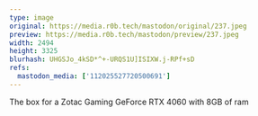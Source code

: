 ```yaml
---
type: image
original: https://media.r0b.tech/mastodon/original/237.jpeg
preview: https://media.r0b.tech/mastodon/preview/237.jpeg
width: 2494
height: 3325
blurhash: UHGSJo_4kSD*^+-URQS1U]ISIXW.j-RPf+sD
refs:
  mastodon_media: ['112025527720500691']
---
```


The box for a Zotac Gaming GeForce RTX 4060 with 8GB of ram
